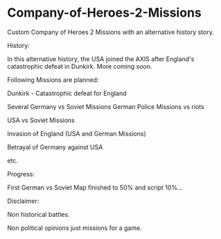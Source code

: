 # Company-of-Heroes-2-Missions

Custom Company of Heroes 2 Missions with an alternative history story.

History:

In this alternative history, the USA joined the AXIS after England's catastrophic defeat in Dunkirk.
More coming soon.


Following Missions are planned:

Dunkirk - Catastrophic defeat for England

Several Germany vs Soviet Missions
German Police Missions vs riots


USA vs Soviet Missions

Invasion of England (USA and German Missions)

Betrayal of Germany against USA

etc.

Progress:

First German vs Soviet Map finished to 50% and script 10%...

Disclaimer:

Non historical battles.

Non political opinions just missions for a game.

